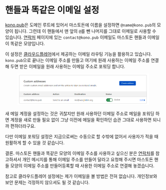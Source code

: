 # 핸들과 똑같은 이메일 설정

[kono.pub](https://kono.pub)은 도메인 루트에 있어서 마스토돈에 이름을 설정하면 `@name@kono.pub`의 모양이 됩니다. 그런데 이 핸들에서 맨 앞의 `@`를 뺀 나머지를 그대로 이메일로 사용할 수 있습니다. [연락처](undefined-1.md) 페이지에 있는 `contact@kono.pub` 이메일도 마스토돈 핸들과 이메일이 똑같은 모양입니다.

이 설정은 [클라우드플레어](https://dash.cloudflare.com/)에서 제공하는 이메일 라우팅 기능을 활용하고 있습니다. `kono.pub`으로 끝나는 이메일 주소를 만들고 여기에 원래 사용하는 이메일 주소를 연결해 두면 받은 이메일을 원래 사용하는 이메일 주소로 포워딩 합니다.&#x20;

<figure><img src=".gitbook/assets/image (1).png" alt=""><figcaption></figcaption></figure>

새 메일 계정을 설정하는 것은 귀찮지만 원래 사용하던 이메일 주소로 메일을 포워딩 하면 계정을 새로 만들 필요 없이 그냥 이전에 메일을 확인하던 습관 그대로 사용하면 되니까 편하더라구요.

다만 이메일 포워딩 설정은 지금으로써는 수동으로 할 수밖에 없어서 사용자가 적을 때 원활하게 할 수 있을 것 같습니다.

결론. 마스토돈 핸들과 똑같은 모양의 이메일 주소를 사용하고 싶으신 분은 [연락처](undefined-1.md)를 참고하셔서 개인 메시지를 통해 이메일 주소를 만들어 달라고 요청해 주시면 마스토돈 핸들 모양의 이메일 주소를 만들어등록할 때 사용한 이메일 주소로 연결해 놓겠습니다.

참고로 클라우드플레어 설정에는 제가 이메일을 볼 방법은 전혀 없습니다. 개인정보와 보안 문제는 걱정하지 않으셔도 될 것 같습니다.
